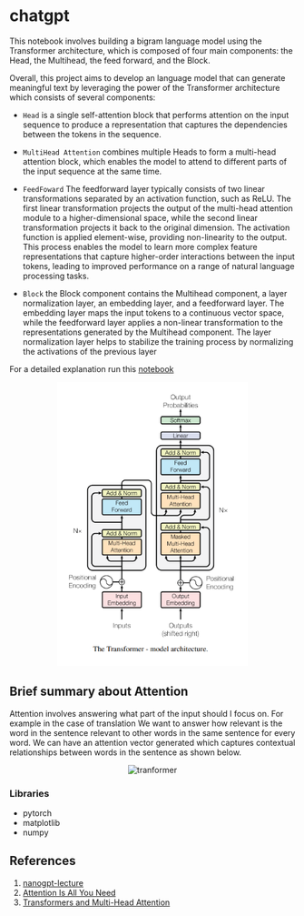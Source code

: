 # chatgpt

This notebook involves building a bigram language model using the Transformer architecture, which is composed of four main components: the Head, the Multihead, the feed forward, and the Block.

Overall, this project aims to develop an  language model that can generate meaningful text by leveraging the power of the Transformer architecture which consists of several components:

- `Head` is a single self-attention block that performs attention on the input sequence to produce a representation that captures the dependencies between the tokens in the sequence.

- `MultiHead Attention` combines multiple Heads to form a multi-head attention block, which enables the model to attend to different parts of the input sequence at the same time.

- `FeedFoward` The feedforward layer typically consists of two linear transformations separated by an activation function, such as ReLU. The first linear transformation projects the output of the multi-head attention module to a higher-dimensional space, while the second linear transformation projects it back to the original dimension. The activation function is applied element-wise, providing non-linearity to the output. This process enables the model to learn more complex feature representations that capture higher-order interactions between the input tokens, leading to improved performance on a range of natural language processing tasks.

- `Block` the Block component contains the Multihead component, a layer normalization layer, an embedding layer, and a feedforward layer. The embedding layer maps the input tokens to a continuous vector space, while the feedforward layer applies a non-linear transformation to the representations generated by the Multihead component. The layer normalization layer helps to stabilize the training process by normalizing the activations of the previous layer

For a detailed explanation run this [notebook](https://github.com/mahtaz/chatgpt/blob/main/chatgpt_vanilla.ipynb)
<p align="center">
  <img src="https://github.com/mahtaz/chatgpt/blob/main/images/transformer%20(2).jpg" alt="tranformer" height="500">
</p>

## Brief summary about Attention

Attention involves answering what part of the input should I focus on. For example in the case of translation We want to answer how relevant is the word in the
sentence relevant to other words in the same sentence for every word. We can have an attention vector generated which captures contextual relationships
between words in the sentence as shown below.

<p align="center">
  <img src="https://github.com/mahtaz/chatgpt/blob/main/images/attention%20(2).jpg" alt="tranformer" height="400">
</p>

### Libraries

- pytorch
- matplotlib
- numpy

## References

1. [nanogpt-lecture](https://github.com/karpathy/ng-video-lecture)
2. [Attention Is All You Need](https://arxiv.org/pdf/1706.03762.pdf)
3. [Transformers and Multi-Head Attention](https://uvadlc-notebooks.readthedocs.io/en/latest/tutorial_notebooks/tutorial6/Transformers_and_MHAttention.html)
